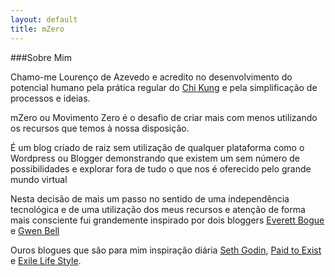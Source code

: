 ```yaml
---
layout: default
title: mZero
---
```


###Sobre Mim

Chamo-me Lourenço de Azevedo e acredito no desenvolvimento do potencial humano pela prática regular do [Chi Kung](http://chikung.devagar.org) e pela simplificação de processos e ideias.

mZero ou Movimento Zero é o desafio de criar mais com menos utilizando os recursos que temos à nossa disposição.

É um blog criado de raiz sem utilização de qualquer plataforma como o Wordpress ou Blogger demonstrando que existem um sem número de possibilidades e explorar fora de tudo o que nos é oferecido pelo grande mundo virtual

Nesta decisão de mais um passo no sentido de uma independência tecnológica e de uma utilização dos meus recursos e atenção de forma mais consciente fui grandemente inspirado por dois bloggers [Everett Bogue](http://evbogue.com) e [Gwen Bell](http://gwenbell.com)

Ouros blogues que são para mim inspiração diária [Seth Godin](http://sethgodin.typepad.com), [Paid to Exist](http://paidtoexist.com/) e [Exile Life Style](http://exilelifestyle.com).